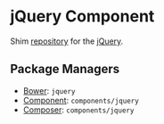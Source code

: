 jQuery Component
================

Shim [repository](https://github.com/components/jquery) for the [jQuery](http://jquery.com).

Package Managers
----------------

* [Bower](http://bower.io/): `jquery`
* [Component](https://github.com/component/component): `components/jquery`
* [Composer](http://packagist.org/packages/components/jquery): `components/jquery`

